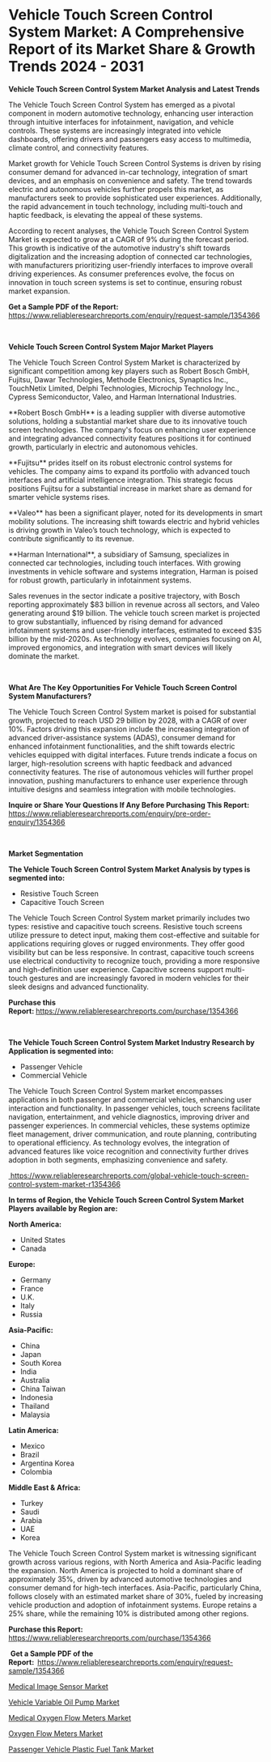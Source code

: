 <p><h1>Vehicle Touch Screen Control System Market: A Comprehensive Report of its Market Share & Growth Trends 2024 - 2031</h1></p><p><strong>Vehicle Touch Screen Control System Market Analysis and Latest Trends</strong></p>
<p><p>The Vehicle Touch Screen Control System has emerged as a pivotal component in modern automotive technology, enhancing user interaction through intuitive interfaces for infotainment, navigation, and vehicle controls. These systems are increasingly integrated into vehicle dashboards, offering drivers and passengers easy access to multimedia, climate control, and connectivity features.</p><p>Market growth for Vehicle Touch Screen Control Systems is driven by rising consumer demand for advanced in-car technology, integration of smart devices, and an emphasis on convenience and safety. The trend towards electric and autonomous vehicles further propels this market, as manufacturers seek to provide sophisticated user experiences. Additionally, the rapid advancement in touch technology, including multi-touch and haptic feedback, is elevating the appeal of these systems.</p><p>According to recent analyses, the Vehicle Touch Screen Control System Market is expected to grow at a CAGR of 9% during the forecast period. This growth is indicative of the automotive industry's shift towards digitalization and the increasing adoption of connected car technologies, with manufacturers prioritizing user-friendly interfaces to improve overall driving experiences. As consumer preferences evolve, the focus on innovation in touch screen systems is set to continue, ensuring robust market expansion.</p></p>
<p><strong>Get a Sample PDF of the Report:&nbsp;</strong> <a href="https://www.reliableresearchreports.com/enquiry/request-sample/1354366?utm_campaign=7&utm_medium=2&utm_source=Github&utm_content=ia&utm_term=04112024&utm_id=vehicle-touch-screen-control-system">https://www.reliableresearchreports.com/enquiry/request-sample/1354366</a></p>
<p>&nbsp;</p>
<p><strong>Vehicle Touch Screen Control System Major Market Players</strong></p>
<p><p>The Vehicle Touch Screen Control System Market is characterized by significant competition among key players such as Robert Bosch GmbH, Fujitsu, Dawar Technologies, Methode Electronics, Synaptics Inc., TouchNetix Limited, Delphi Technologies, Microchip Technology Inc., Cypress Semiconductor, Valeo, and Harman International Industries.</p><p>**Robert Bosch GmbH** is a leading supplier with diverse automotive solutions, holding a substantial market share due to its innovative touch screen technologies. The company's focus on enhancing user experience and integrating advanced connectivity features positions it for continued growth, particularly in electric and autonomous vehicles.</p><p>**Fujitsu** prides itself on its robust electronic control systems for vehicles. The company aims to expand its portfolio with advanced touch interfaces and artificial intelligence integration. This strategic focus positions Fujitsu for a substantial increase in market share as demand for smarter vehicle systems rises.</p><p>**Valeo** has been a significant player, noted for its developments in smart mobility solutions. The increasing shift towards electric and hybrid vehicles is driving growth in Valeo’s touch technology, which is expected to contribute significantly to its revenue.</p><p>**Harman International**, a subsidiary of Samsung, specializes in connected car technologies, including touch interfaces. With growing investments in vehicle software and systems integration, Harman is poised for robust growth, particularly in infotainment systems.</p><p>Sales revenues in the sector indicate a positive trajectory, with Bosch reporting approximately $83 billion in revenue across all sectors, and Valeo generating around $19 billion. The vehicle touch screen market is projected to grow substantially, influenced by rising demand for advanced infotainment systems and user-friendly interfaces, estimated to exceed $35 billion by the mid-2020s. As technology evolves, companies focusing on AI, improved ergonomics, and integration with smart devices will likely dominate the market.</p></p>
<p>&nbsp;</p>
<p><strong>What Are The Key Opportunities For Vehicle Touch Screen Control System Manufacturers?</strong></p>
<p><p>The Vehicle Touch Screen Control System market is poised for substantial growth, projected to reach USD 29 billion by 2028, with a CAGR of over 10%. Factors driving this expansion include the increasing integration of advanced driver-assistance systems (ADAS), consumer demand for enhanced infotainment functionalities, and the shift towards electric vehicles equipped with digital interfaces. Future trends indicate a focus on larger, high-resolution screens with haptic feedback and advanced connectivity features. The rise of autonomous vehicles will further propel innovation, pushing manufacturers to enhance user experience through intuitive designs and seamless integration with mobile technologies.</p></p>
<p><strong>Inquire or Share Your Questions If Any Before Purchasing This Report:</strong> <a href="https://www.reliableresearchreports.com/enquiry/pre-order-enquiry/1354366?utm_campaign=7&utm_medium=2&utm_source=Github&utm_content=ia&utm_term=04112024&utm_id=vehicle-touch-screen-control-system">https://www.reliableresearchreports.com/enquiry/pre-order-enquiry/1354366</a></p>
<p>&nbsp;</p>
<p><strong>Market Segmentation</strong></p>
<p><strong>The Vehicle Touch Screen Control System Market Analysis by types is segmented into:</strong></p>
<p><ul><li>Resistive Touch Screen</li><li>Capacitive Touch Screen</li></ul></p>
<p><p>The Vehicle Touch Screen Control System market primarily includes two types: resistive and capacitive touch screens. Resistive touch screens utilize pressure to detect input, making them cost-effective and suitable for applications requiring gloves or rugged environments. They offer good visibility but can be less responsive. In contrast, capacitive touch screens use electrical conductivity to recognize touch, providing a more responsive and high-definition user experience. Capacitive screens support multi-touch gestures and are increasingly favored in modern vehicles for their sleek designs and advanced functionality.</p></p>
<p><strong>Purchase this Report:&nbsp;</strong><a href="https://www.reliableresearchreports.com/purchase/1354366?utm_campaign=7&utm_medium=2&utm_source=Github&utm_content=ia&utm_term=04112024&utm_id=vehicle-touch-screen-control-system">https://www.reliableresearchreports.com/purchase/1354366</a></p>
<p>&nbsp;</p>
<p><strong>The Vehicle Touch Screen Control System Market Industry Research by Application is segmented into:</strong></p>
<p><ul><li>Passenger Vehicle</li><li>Commercial Vehicle</li></ul></p>
<p><p>The Vehicle Touch Screen Control System market encompasses applications in both passenger and commercial vehicles, enhancing user interaction and functionality. In passenger vehicles, touch screens facilitate navigation, entertainment, and vehicle diagnostics, improving driver and passenger experiences. In commercial vehicles, these systems optimize fleet management, driver communication, and route planning, contributing to operational efficiency. As technology evolves, the integration of advanced features like voice recognition and connectivity further drives adoption in both segments, emphasizing convenience and safety.</p></p>
<p><a href="https://www.reliableresearchreports.com/global-vehicle-touch-screen-control-system-market-r1354366?utm_campaign=7&utm_medium=2&utm_source=Github&utm_content=ia&utm_term=04112024&utm_id=vehicle-touch-screen-control-system">&nbsp;https://www.reliableresearchreports.com/global-vehicle-touch-screen-control-system-market-r1354366</a></p>
<p><strong>In terms of Region, the Vehicle Touch Screen Control System Market Players available by Region are:</strong></p>
<p>
    <p> <strong> North America: </strong>
        <ul>
            <li>United States</li>
            <li>Canada</li>
        </ul>
        </p> 
    <p> <strong> Europe: </strong>
        <ul>
            <li>Germany</li>
            <li>France</li>
            <li>U.K.</li>
            <li>Italy</li>
            <li>Russia</li>
        </ul>
        </p> 
    <p> <strong> Asia-Pacific: </strong>
        <ul>
            <li>China</li>
            <li>Japan</li>
            <li>South Korea</li>
            <li>India</li>
            <li>Australia</li>
            <li>China Taiwan</li>
            <li>Indonesia</li>
            <li>Thailand</li>
            <li>Malaysia</li>
        </ul>
        </p> 
    <p> <strong> Latin America: </strong>
        <ul>
            <li>Mexico</li>
            <li>Brazil</li>
            <li>Argentina Korea</li>
            <li>Colombia</li>
        </ul>
        </p> 
    <p> <strong> Middle East & Africa: </strong>
        <ul>
            <li>Turkey</li>
            <li>Saudi</li>
            <li>Arabia</li>
            <li>UAE</li>
            <li>Korea</li>
        </ul>
    </p>
    </p>
<p><p>The Vehicle Touch Screen Control System market is witnessing significant growth across various regions, with North America and Asia-Pacific leading the expansion. North America is projected to hold a dominant share of approximately 35%, driven by advanced automotive technologies and consumer demand for high-tech interfaces. Asia-Pacific, particularly China, follows closely with an estimated market share of 30%, fueled by increasing vehicle production and adoption of infotainment systems. Europe retains a 25% share, while the remaining 10% is distributed among other regions.</p></p>
<p><strong>Purchase this Report: </strong><a href="https://www.reliableresearchreports.com/purchase/1354366?utm_campaign=7&utm_medium=2&utm_source=Github&utm_content=ia&utm_term=04112024&utm_id=vehicle-touch-screen-control-system">https://www.reliableresearchreports.com/purchase/1354366</a></p>
<p>&nbsp;<strong>Get a Sample PDF of the Report:&nbsp;&nbsp;</strong><a href="https://www.reliableresearchreports.com/enquiry/request-sample/1354366?utm_campaign=7&utm_medium=2&utm_source=Github&utm_content=ia&utm_term=04112024&utm_id=vehicle-touch-screen-control-system">https://www.reliableresearchreports.com/enquiry/request-sample/1354366</a></p>
<p><strong></strong></p>
<p><p><a href="https://issuu.com/reportprime-2/docs/medical-image-sensor-market-size-20_7e8c470bf74837?utm_campaign=7&utm_medium=2&utm_source=Github&utm_content=ia&utm_term=04112024&utm_id=vehicle-touch-screen-control-system">Medical Image Sensor Market</a></p><p><a href="https://github.com/haydee0czminge/Market-Research-Report-List-1/blob/main/vehicle-variable-oil-pump-market.md?utm_campaign=7&utm_medium=2&utm_source=Github&utm_content=ia&utm_term=04112024&utm_id=vehicle-touch-screen-control-system">Vehicle Variable Oil Pump Market</a></p><p><a href="https://issuu.com/reportprime-2/docs/medical-oxygen-flow-meters-market-s_35aa3150ae080a?utm_campaign=7&utm_medium=2&utm_source=Github&utm_content=ia&utm_term=04112024&utm_id=vehicle-touch-screen-control-system">Medical Oxygen Flow Meters Market</a></p><p><a href="https://issuu.com/reportprime-2/docs/oxygen-flow-meters-market-size-2030_c385ff4aa538af?utm_campaign=7&utm_medium=2&utm_source=Github&utm_content=ia&utm_term=04112024&utm_id=vehicle-touch-screen-control-system">Oxygen Flow Meters Market</a></p><p><a href="https://github.com/malandranz3ggo/Market-Research-Report-List-1/blob/main/passenger-vehicle-plastic-fuel-tank-market.md?utm_campaign=7&utm_medium=2&utm_source=Github&utm_content=ia&utm_term=04112024&utm_id=vehicle-touch-screen-control-system">Passenger Vehicle Plastic Fuel Tank Market</a></p></p>